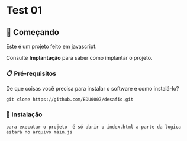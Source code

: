 # Test 01

## 🚀 Começando

Este é um projeto feito em javascript.

Consulte **Implantação** para saber como implantar o projeto.

### 📋 Pré-requisitos

De que coisas você precisa para instalar o software e como instalá-lo?

```
git clone https://github.com/EDU0007/desafio.git
```

### 🔧 Instalação



```
para executar o projeto  é só abrir o index.html a parte da logica estará no arquivo main.js  
````


